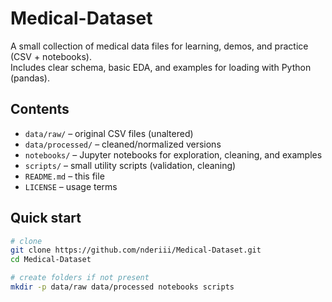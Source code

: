 # Medical-Dataset

A small collection of medical data files for learning, demos, and practice (CSV + notebooks).  
Includes clear schema, basic EDA, and examples for loading with Python (pandas).

## Contents
- `data/raw/` – original CSV files (unaltered)
- `data/processed/` – cleaned/normalized versions
- `notebooks/` – Jupyter notebooks for exploration, cleaning, and examples
- `scripts/` – small utility scripts (validation, cleaning)
- `README.md` – this file
- `LICENSE` – usage terms

## Quick start

```bash
# clone
git clone https://github.com/nderiii/Medical-Dataset.git
cd Medical-Dataset

# create folders if not present
mkdir -p data/raw data/processed notebooks scripts
